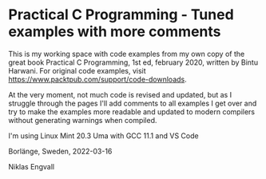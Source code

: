 # Practical C Programming - Tuned examples with more comments

This is my working space with code examples from my own copy of the great book Practical C Programming, 1st ed, february 2020, written by Bintu Harwani. 
For original code examples, visit https://www.packtpub.com/support/code-downloads. 

At the very moment, not much code is revised and updated, but as I struggle through the pages I'll add comments to all examples I get over and try to make the 
examples more readable and updated to modern compilers without generating warnings when compiled. 

I'm using Linux Mint 20.3 Uma with GCC 11.1 and VS Code 

Borlänge, Sweden, 2022-03-16

Niklas Engvall

